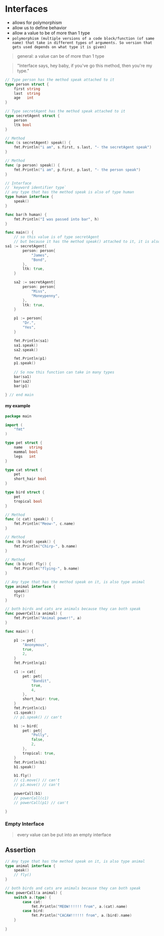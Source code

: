 # Interfaces
- allows for polymorphism 
- allow us to define behavior
- allow a value to be of more than 1 type
- `polymorphism (multiple versions of a code block/function (of same name) that take in different types of arguments. So version that gets used depends on what type it is given)`

> general: a value can be of more than 1 type

> "Interface says, hey baby, if you've go this method, then you're my type."

```go
// Type person has the method speak attached to it
type person struct {
	first string
	last  string
	age   int
}

// Type secretAgent has the method speak attached to it
type secretAgent struct {
	person
	ltk bool
}

// Method
func (s secretAgent) speak() {
	fmt.Println("i am", s.first, s.last, "- the secretAgent speak")
}

// Method
func (p person) speak() {
	fmt.Println("i am", p.first, p.last, "- the person speak")
}

// Interface
// `keyword identifier type`
// any type that has the method speak is also of type human
type human interface {
	speak()
}

func bar(h human) {
	fmt.Println("I was passed into bar", h)
}

func main() {
	// so this value is of type secretAgent
	// but because it has the method speak() attached to it, it is also of type human
sa1 := secretAgent{
		person: person{
			"James",
			"Bond",
		},
		ltk: true,
	}

	sa2 := secretAgent{
		person: person{
			"Miss",
			"Moneypenny",
		},
		ltk: true,
	}

	p1 := person{
		"Dr.",
		"Yes",
	}

	fmt.Println(sa1)
	sa1.speak()
	sa2.speak()

	fmt.Println(p1)
	p1.speak()
	
	// So now this function can take in many types
	bar(sa1)
	bar(sa2)
	bar(p1)

} // end main

```

#### my example
```go
package main

import (
	"fmt"
)

type pet struct {
	name   string
	mammal bool
	legs   int
}

type cat struct {
	pet
	short_hair bool
}

type bird struct {
	pet
	tropical bool
}

// Method
func (c cat) speak() {
	fmt.Println("Meow-", c.name)
}

// Method
func (b bird) speak() {
	fmt.Println("Chirp-", b.name)
}

// Method
func (b bird) fly() {
	fmt.Println("flying-", b.name)
}

// Any type that has the method speak on it, is also type animal
type animal interface {
	speak()
	fly()
}

// both birds and cats are animals because they can both speak
func powerCall(a animal) {
	fmt.Println("Animal power!", a)
}

func main() {

	p1 := pet{
		"Anonymous",
		true,
		2,
	}
	fmt.Println(p1)

	c1 := cat{
		pet: pet{
			"Bandit",
			true,
			4,
		},
		short_hair: true,
	}
	fmt.Println(c1)
	c1.speak()
	// p1.speak() // can't

	b1 := bird{
		pet: pet{
			"Polly",
			false,
			2,
		},
		tropical: true,
	}
	fmt.Println(b1)
	b1.speak()

	b1.fly()
	// c1.move() // can't
	// p1.move() // can't

	powerCall(b1)
	// powerCall(c1)
	// powerCall(p1) // can't

}
```

### Empty Interface
> every value can be put into an empty interface 

## Assertion 
```go
// Any type that has the method speak on it, is also type animal
type animal interface {
	speak()
	// fly()
}

// both birds and cats are animals because they can both speak
func powerCall(a animal) {
	switch a.(type) {
		case cat:
			fmt.Println("MEOW!!!!!! from", a.(cat).name)
		case bird:
			fmt.Println("CACAW!!!!!! from", a.(bird).name)
	}
	
}
```
